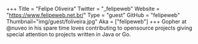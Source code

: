 +++
Title = "Felipe Oliveira"
Twitter = "_felipeweb"
Website = "https://www.felipeweb.net.br/"
Type = "guest"
GitHub = "felipeweb"
Thumbnail="img/guest/foliveira.jpg"
Aka = ["felipeweb"]
+++
Gopher at @nuveo in his spare time loves contributing to opensource projects giving special attention to projects written in Java or Go.
